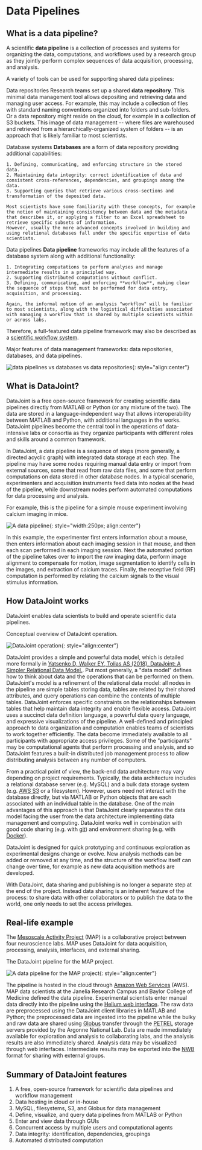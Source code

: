 # Data Pipelines

## What is a data pipeline?

A scientific **data pipeline** is a collection of processes and systems for organizing
the data, computations, and workflows used by a research group as they jointly perform
complex sequences of data acquisition, processing, and analysis.

A variety of tools can be used for supporting shared data pipelines:

Data repositories
  Research teams set up a shared **data repository**.
  This minimal data management tool allows depositing and retrieving data and managing
  user access.
  For example, this may include a collection of files with standard naming conventions
  organized into folders and sub-folders.
  Or a data repository might reside on the cloud, for example in a collection of S3
  buckets.
  This image of data management -- where files are warehoused and retrieved from a
  hierarchically-organized system of folders -- is an approach that is likely familiar
  to most scientists.

Database systems
  **Databases** are a form of data repository providing additional capabilities:

    1. Defining, communicating, and enforcing structure in the stored data.
    2. Maintaining data integrity: correct identification of data and consistent cross-references, dependencies, and groupings among the data.
    3. Supporting queries that retrieve various cross-sections and transformation of the deposited data.

    Most scientists have some familiarity with these concepts, for example the notion of maintaining consistency between data and the metadata that describes it, or applying a filter to an Excel spreadsheet to retrieve specific subsets of information.
    However, usually the more advanced concepts involved in building and using relational databases fall under the specific expertise of data scientists.

Data pipelines
  **Data pipeline** frameworks may include all the features of a database system along
  with additional functionality:

    1. Integrating computations to perform analyses and manage intermediate results in a principled way.
    2. Supporting distributed computations without conflict.
    3. Defining, communicating, and enforcing **workflow**, making clear the sequence of steps that must be performed for data entry, acquisition, and processing.

    Again, the informal notion of an analysis "workflow" will be familiar to most scientists, along with the logistical difficulties associated with managing a workflow that is shared by multiple scientists within or across labs.

  Therefore, a full-featured data pipeline framework may also be described as a [scientific workflow system](https://en.wikipedia.org/wiki/Scientific_workflow_system).

Major features of data management frameworks: data repositories, databases, and data pipelines.

![data pipelines vs databases vs data repositories](../images/pipeline-database.png){: style="align:center"}

## What is DataJoint?

DataJoint is a free open-source framework for creating scientific data pipelines
directly from MATLAB or Python (or any mixture of the two).
The data are stored in a language-independent way that allows interoperability between
MATLAB and Python, with additional languages in the works.
DataJoint pipelines become the central tool in the operations of data-intensive labs or
consortia as they organize participants with different roles and skills around a common
framework.

In DataJoint, a data pipeline is a sequence of steps (more generally, a directed
acyclic graph) with integrated data storage at each step.
The pipeline may have some nodes requiring manual data entry or import from external
sources, some that read from raw data files, and some that perform computations on data
stored in other database nodes.
In a typical scenario, experimenters and acquisition instruments feed data into nodes
at the head of the pipeline, while downstream nodes perform automated computations for
data processing and analysis.

For example, this is the pipeline for a simple mouse experiment involving calcium
imaging in mice.

![A data pipeline](../images/pipeline.png){: style="width:250px; align:center"}

In this example, the experimenter first enters information about a mouse, then enters
information about each imaging session in that mouse, and then each scan performed in
each imaging session.
Next the automated portion of the pipeline takes over to import the raw imaging data,
perform image alignment to compensate for motion, image segmentation to identify cells
in the images, and extraction of calcium traces.
Finally, the receptive field (RF) computation is performed by relating the calcium
signals to the visual stimulus information.

## How DataJoint works

DataJoint enables data scientists to build and operate scientific data pipelines.

Conceptual overview of DataJoint operation.

![DataJoint operation](../images/how-it-works.png){: style="align:center"}

DataJoint provides a simple and powerful data model, which is detailed more formally in [Yatsenko D, Walker EY, Tolias AS (2018). DataJoint: A Simpler Relational Data Model.](https://arxiv.org/abs/1807.11104).
Put most generally, a "data model" defines how to think about data and the operations
that can be performed on them.
DataJoint's model is a refinement of the relational data model: all nodes in the
pipeline are simple tables storing data, tables are related by their shared attributes,
and query operations can combine the contents of multiple tables.
DataJoint enforces specific constraints on the relationships between tables that help
maintain data integrity and enable flexible access.
DataJoint uses a succinct data definition language, a powerful data query language, and
expressive visualizations of the pipeline.
A well-defined and principled approach to data organization and computation enables
teams of scientists to work together efficiently.
The data become immediately available to all participants with appropriate access privileges.
Some of the "participants" may be computational agents that perform processing and
analysis, and so DataJoint features a built-in distributed job management process to
allow distributing analysis between any number of computers.

From a practical point of view, the back-end data architecture may vary depending on
project requirements.
Typically, the data architecture includes a relational database server (e.g. MySQL) and
a bulk data storage system (e.g. [AWS S3](https://aws.amazon.com/s3/) or a filesystem).
However, users need not interact with the database directly, but via MATLAB or Python
objects that are each associated with an individual table in the database.
One of the main advantages of this approach is that DataJoint clearly separates the
data model facing the user from the data architecture implementing data management and
computing. DataJoint works well in combination with good code sharing (e.g. with
[git](https://git-scm.com/)) and environment sharing (e.g. with
[Docker](https://www.docker.com/)).

DataJoint is designed for quick prototyping and continuous exploration as experimental
designs change or evolve.
New analysis methods can be added or removed at any time, and the structure of the
workflow itself can change over time, for example as new data acquisition methods are
developed.

With DataJoint, data sharing and publishing is no longer a separate step at the end of
the project.
Instead data sharing is an inherent feature of the process: to share data with other
collaborators or to publish the data to the world, one only needs to set the access
privileges.

## Real-life example

The [Mesoscale Activity Project](https://www.simonsfoundation.org/funded-project/%20multi-regional-neuronal-dynamics-of-memory-guided-flexible-behavior/)
(MAP) is a collaborative project between four neuroscience labs.
MAP uses DataJoint for data acquisition, processing, analysis, interfaces, and external sharing.

The DataJoint pipeline for the MAP project.

![A data pipeline for the MAP project](../images/map-dataflow.png){: style="align:center"}

The pipeline is hosted in the cloud through [Amazon Web Services](https://aws.amazon.com/) (AWS).
MAP data scientists at the Janelia Research Campus and Baylor College of Medicine
defined the data pipeline.
Experimental scientists enter manual data directly into the pipeline using the
[Helium web interface](https://github.com/mattbdean/Helium).
The raw data are preprocessed using the DataJoint client libraries in MATLAB and Python;
the preprocessed data are ingested into the pipeline while the bulky and raw data are
shared using [Globus](https://globus.org) transfer through the
[PETREL](https://www.alcf.anl.gov/petrel) storage servers provided by the Argonne
National Lab.
Data are made immediately available for exploration and analysis to collaborating labs,
and the analysis results are also immediately shared.
Analysis data may be visualized through web interfaces.
Intermediate results may be exported into the [NWB](https://nwb.org) format for sharing
with external groups.

## Summary of DataJoint features

1. A free, open-source framework for scientific data pipelines and workflow management
2. Data hosting in cloud or in-house
3. MySQL, filesystems, S3, and Globus for data management
4. Define, visualize, and query data pipelines from MATLAB or Python
5. Enter and view data through GUIs
6. Concurrent access by multiple users and computational agents
7. Data integrity: identification, dependencies, groupings
8. Automated distributed computation
